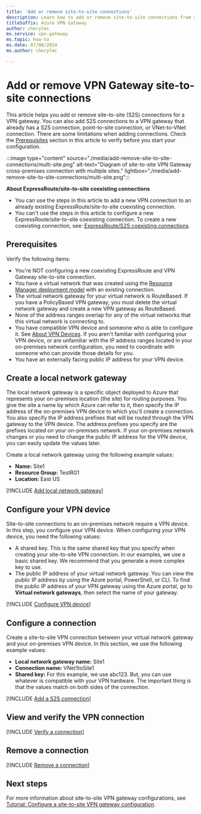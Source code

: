 ```yaml
---
title: 'Add or remove site-to-site connections'
description: Learn how to add or remove site-to-site connections from a VPN gateway.
titleSuffix: Azure VPN Gateway
author: cherylmc
ms.service: vpn-gateway
ms.topic: how-to
ms.date: 07/08/2024
ms.author: cherylmc

---
```

# Add or remove VPN Gateway site-to-site connections

This article helps you add or remove site-to-site (S2S) connections for a VPN gateway. You can also add S2S connections to a VPN gateway that already has a S2S connection, point-to-site connection, or VNet-to-VNet connection. There are some limitations when adding connections. Check the [Prerequisites](#before) section in this article to verify before you start your configuration.

:::image type="content" source="./media/add-remove-site-to-site-connections/multi-site.png" alt-text="Diagram of site-to-site VPN Gateway cross-premises connection with multiple sites." lightbox="./media/add-remove-site-to-site-connections/multi-site.png":::

**About ExpressRoute/site-to-site coexisting connections**

* You can use the steps in this article to add a new VPN connection to an already existing ExpressRoute/site-to-site coexisting connection.
* You can't use the steps in this article to configure a new ExpressRoute/site-to-site coexisting connection. To create a new coexisting connection, see: [ExpressRoute/S2S coexisting connections](../expressroute/expressroute-howto-coexist-resource-manager.md).

## <a name="before"></a>Prerequisites

Verify the following items:

* You're NOT configuring a new coexisting ExpressRoute and VPN Gateway site-to-site connection.
* You have a virtual network that was created using the [Resource Manager deployment model](../azure-resource-manager/management/deployment-models.md) with an existing connection.
* The virtual network gateway for your virtual network is RouteBased. If you have a PolicyBased VPN gateway, you must delete the virtual network gateway and create a new VPN gateway as RouteBased.
* None of the address ranges overlap for any of the virtual networks that this virtual network is connecting to.
* You have compatible VPN device and someone who is able to configure it. See [About VPN Devices](vpn-gateway-about-vpn-devices.md). If you aren't familiar with configuring your VPN device, or are unfamiliar with the IP address ranges located in your on-premises network configuration, you need to coordinate with someone who can provide those details for you.
* You have an externally facing public IP address for your VPN device.

## <a name="local"></a>Create a local network gateway

The local network gateway is a specific object deployed to Azure that represents your on-premises location (the site) for routing purposes. You give the site a name by which Azure can refer to it, then specify the IP address of the on-premises VPN device to which you'll create a connection. You also specify the IP address prefixes that will be routed through the VPN gateway to the VPN device. The address prefixes you specify are the prefixes located on your on-premises network. If your on-premises network changes or you need to change the public IP address for the VPN device, you can easily update the values later.

Create a local network gateway using the following example values:

* **Name:** Site1
* **Resource Group:** TestRG1
* **Location:** East US

[!INCLUDE [Add local network gateway](../../includes/vpn-gateway-add-local-network-gateway-portal-include.md)]

## <a name="VPNDevice"></a>Configure your VPN device

Site-to-site connections to an on-premises network require a VPN device. In this step, you configure your VPN device. When configuring your VPN device, you need the following values:

* A shared key. This is the same shared key that you specify when creating your site-to-site VPN connection. In our examples, we use a basic shared key. We recommend that you generate a more complex key to use.
* The public IP address of your virtual network gateway. You can view the public IP address by using the Azure portal, PowerShell, or CLI. To find the public IP address of your VPN gateway using the Azure portal, go to **Virtual network gateways**, then select the name of your gateway.

[!INCLUDE [Configure VPN device](../../includes/vpn-gateway-configure-vpn-device-include.md)]

## <a name="configure"></a>Configure a connection

Create a site-to-site VPN connection between your virtual network gateway and your on-premises VPN device. In this section, we use the following example values:

* **Local network gateway name:** Site1
* **Connection name:** VNet1toSite1
* **Shared key:** For this example, we use abc123. But, you can use whatever is compatible with your VPN hardware. The important thing is that the values match on both sides of the connection.

[!INCLUDE [Add a S2S connection](../../includes/vpn-gateway-add-site-to-site-connection-portal-include.md)]

## <a name="verify"></a>View and verify the VPN connection

[!INCLUDE [Verify a connection](../../includes/vpn-gateway-verify-connection-portal-include.md)]

## Remove a connection

[!INCLUDE [Remove a connection](../../includes/vpn-gateway-remove-connections.md)]

## Next steps

For more information about site-to-site VPN gateway configurations, see [Tutorial: Configure a site-to-site VPN gateway configuration](tutorial-site-to-site-portal.md).
